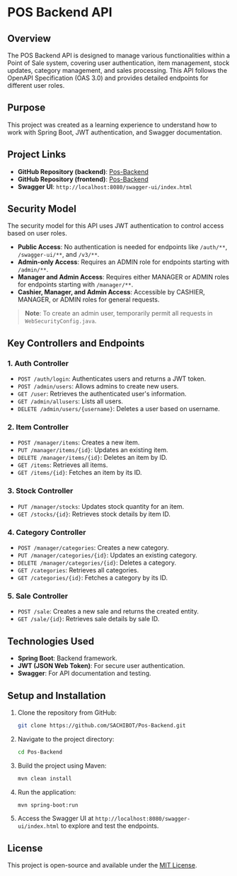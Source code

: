 
# POS Backend API

## Overview
The POS Backend API is designed to manage various functionalities within a Point of Sale system, covering user authentication, item management, stock updates, category management, and sales processing. This API follows the OpenAPI Specification (OAS 3.0) and provides detailed endpoints for different user roles.

## Purpose
This project was created as a learning experience to understand how to work with Spring Boot, JWT authentication, and Swagger documentation.

## Project Links
- **GitHub Repository (backend)**: [Pos-Backend](https://github.com/Sachinthafdo/Pos-Backend)
- **GitHub Repository (frontend)**: [Pos-Backend](https://github.com/Sachinthafdo/Pos-Frontend)
- **Swagger UI**: `http://localhost:8080/swagger-ui/index.html`

## Security Model
The security model for this API uses JWT authentication to control access based on user roles.

- **Public Access**: No authentication is needed for endpoints like `/auth/**`, `/swagger-ui/**`, and `/v3/**`.
- **Admin-only Access**: Requires an ADMIN role for endpoints starting with `/admin/**`.
- **Manager and Admin Access**: Requires either MANAGER or ADMIN roles for endpoints starting with `/manager/**`.
- **Cashier, Manager, and Admin Access**: Accessible by CASHIER, MANAGER, or ADMIN roles for general requests.

> **Note**: To create an admin user, temporarily permit all requests in `WebSecurityConfig.java`.

## Key Controllers and Endpoints

### 1. Auth Controller
- `POST /auth/login`: Authenticates users and returns a JWT token.
- `POST /admin/users`: Allows admins to create new users.
- `GET /user`: Retrieves the authenticated user's information.
- `GET /admin/allusers`: Lists all users.
- `DELETE /admin/users/{username}`: Deletes a user based on username.

### 2. Item Controller
- `POST /manager/items`: Creates a new item.
- `PUT /manager/items/{id}`: Updates an existing item.
- `DELETE /manager/items/{id}`: Deletes an item by ID.
- `GET /items`: Retrieves all items.
- `GET /items/{id}`: Fetches an item by its ID.

### 3. Stock Controller
- `PUT /manager/stocks`: Updates stock quantity for an item.
- `GET /stocks/{id}`: Retrieves stock details by item ID.

### 4. Category Controller
- `POST /manager/categories`: Creates a new category.
- `PUT /manager/categories/{id}`: Updates an existing category.
- `DELETE /manager/categories/{id}`: Deletes a category.
- `GET /categories`: Retrieves all categories.
- `GET /categories/{id}`: Fetches a category by its ID.

### 5. Sale Controller
- `POST /sale`: Creates a new sale and returns the created entity.
- `GET /sale/{id}`: Retrieves sale details by sale ID.

## Technologies Used
- **Spring Boot**: Backend framework.
- **JWT (JSON Web Token)**: For secure user authentication.
- **Swagger**: For API documentation and testing.

## Setup and Installation
1. Clone the repository from GitHub:
   ```bash
   git clone https://github.com/SACHIBOT/Pos-Backend.git
   ```
2. Navigate to the project directory:
   ```bash
   cd Pos-Backend
   ```
3. Build the project using Maven:
   ```bash
   mvn clean install
   ```
4. Run the application:
   ```bash
   mvn spring-boot:run
   ```
5. Access the Swagger UI at `http://localhost:8080/swagger-ui/index.html` to explore and test the endpoints.

## License
This project is open-source and available under the [MIT License](https://opensource.org/licenses/MIT). 
